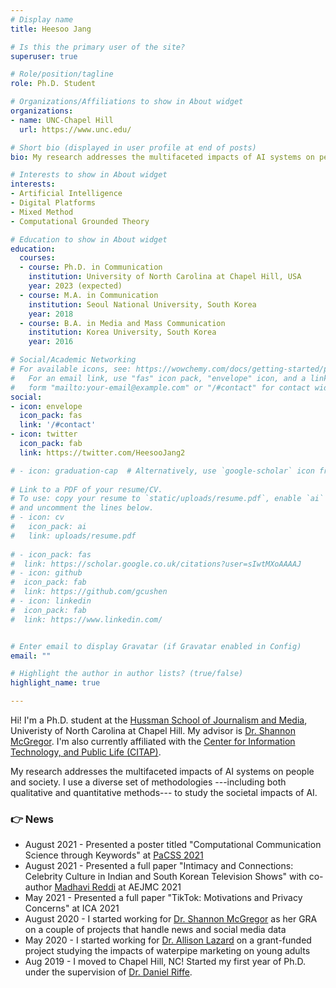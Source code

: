 ```yaml
---
# Display name
title: Heesoo Jang

# Is this the primary user of the site?
superuser: true

# Role/position/tagline
role: Ph.D. Student

# Organizations/Affiliations to show in About widget
organizations:
- name: UNC-Chapel Hill
  url: https://www.unc.edu/

# Short bio (displayed in user profile at end of posts)
bio: My research addresses the multifaceted impacts of AI systems on people and society. I use a diverse set of methodologies —including both qualitative and quantitative methods— to study the societal impacts of AI.

# Interests to show in About widget
interests:
- Artificial Intelligence
- Digital Platforms
- Mixed Method
- Computational Grounded Theory

# Education to show in About widget
education:
  courses:
  - course: Ph.D. in Communication
    institution: University of North Carolina at Chapel Hill, USA
    year: 2023 (expected)
  - course: M.A. in Communication
    institution: Seoul National University, South Korea
    year: 2018
  - course: B.A. in Media and Mass Communication
    institution: Korea University, South Korea
    year: 2016

# Social/Academic Networking
# For available icons, see: https://wowchemy.com/docs/getting-started/page-builder/#icons
#   For an email link, use "fas" icon pack, "envelope" icon, and a link in the
#   form "mailto:your-email@example.com" or "/#contact" for contact widget.
social:
- icon: envelope
  icon_pack: fas
  link: '/#contact'
- icon: twitter
  icon_pack: fab
  link: https://twitter.com/HeesooJang2

# - icon: graduation-cap  # Alternatively, use `google-scholar` icon from `ai` icon pack
 
# Link to a PDF of your resume/CV.
# To use: copy your resume to `static/uploads/resume.pdf`, enable `ai` icons in `params.toml`, 
# and uncomment the lines below.
# - icon: cv
#   icon_pack: ai
#   link: uploads/resume.pdf
  
# - icon_pack: fas
#  link: https://scholar.google.co.uk/citations?user=sIwtMXoAAAAJ
# - icon: github
#  icon_pack: fab
#  link: https://github.com/gcushen
# - icon: linkedin
#  icon_pack: fab
#  link: https://www.linkedin.com/


# Enter email to display Gravatar (if Gravatar enabled in Config)
email: ""

# Highlight the author in author lists? (true/false)
highlight_name: true

---
```



Hi! I'm a Ph.D. student at the [Hussman School of Journalism and Media](http://hussman.unc.edu/), Univeristy of North Carolina at Chapel Hill. My advisor is [Dr. Shannon McGregor](http://www.shannoncmcgregor.com/). I'm also currently affiliated with the [Center for Information Technology, and Public Life (CITAP)](https://citap.unc.edu/). 

My research addresses the multifaceted impacts of AI systems on people and society. I use a diverse set of methodologies ---including both qualitative and quantitative methods--- to study the societal impacts of AI. 

### 👉 News
- August 2021 - Presented a poster titled "Computational Communication Science through Keywords" at [PaCSS 2021](https://cssh.northeastern.edu/nulab/pacss/2021-posters/)
- August 2021 - Presented a full paper "Intimacy and Connections: Celebrity Culture in Indian and South Korean Television Shows" with co-author [Madhavi Reddi](https://www.madhavireddi.com/) at AEJMC 2021
- May 2021 - Presented a full paper "TikTok: Motivations and Privacy Concerns" at ICA 2021
- August 2020 - I started working for [Dr. Shannon McGregor](http://www.shannoncmcgregor.com/) as her GRA on a couple of projects that handle news and social media data
- May 2020 - I started working for [Dr. Allison Lazard](https://www.allisonlazard.com/) on a grant-funded project studying the impacts of waterpipe marketing on young adults
- Aug 2019 - I moved to Chapel Hill, NC! Started my first year of Ph.D. under the supervision of [Dr. Daniel Riffe](https://scholar.google.com/citations?user=YBwIDHMAAAAJ).

<!---{{< icon name="download" pack="fas" >}} Download my {{< staticref "uploads/demo_resume.pdf" "newtab" >}}resumé{{< /staticref >}}.--->
